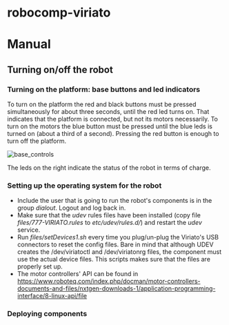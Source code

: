 # robocomp-viriato

# Manual

## Turning on/off the robot

### Turning on the platform: base buttons and led indicators

To turn on the platform the red and black buttons must be pressed simultaneously for about three seconds, until the red led turns on. That indicates that the platform is connected, but not its motors necessarily. To turn on the motors the blue button must be pressed until the blue leds is turned on (about a third of a second). Pressing the red button is enough to turn off the platform.

![base_controls](https://github.com/robocomp/robocomp-viriato/blob/master/files/manual/base_controls.jpg?raw=true "Base controlsd")

The leds on the right indicate the status of the robot in terms of charge.


### Setting up the operating system for the robot
 * Include the user that is going to run the robot's components is in the group *dialout*. Logout and log back in.
 * Make sure that the *udev* rules files have been installed (copy file *files/777-VIRIATO.rules* to *etc/udev/rules.d/*) and restart the *udev* service.
 * Run *files/setDevices1.sh* every time you plug/un-plug the Viriato's USB connectors to reset the config files. Bare in mind that although UDEV creates the /dev/viriatoctl and /dev/viriatonrg files, the component must use the actual device files. This scripts makes sure that the files are properly set up.
 * The motor controllers' API can be found in https://www.roboteq.com/index.php/docman/motor-controllers-documents-and-files/nxtgen-downloads-1/application-programming-interface/8-linux-api/file

### Deploying components
